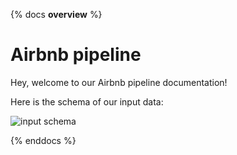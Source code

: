 {% docs __overview__ %}
# Airbnb pipeline

Hey, welcome to our Airbnb pipeline documentation!
 
 Here is the schema of our input data:
 
 ![input schema](assets/input_schema.png)

{% enddocs %}